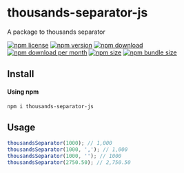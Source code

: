 # thousands-separator-js
A package to thousands separator

[![npm license](https://img.shields.io/npm/l/thousands-separator-js)](https://www.npmjs.com/package/thousands-separator-js)
[![npm version](https://img.shields.io/npm/v/thousands-separator-js)](https://www.npmjs.com/package/thousands-separator-js)
[![npm download](https://img.shields.io/npm/dt/thousands-separator-js)](https://www.npmjs.com/package/thousands-separator-js)
[![npm download per month](https://img.shields.io/npm/dm/thousands-separator-js)](https://www.npmjs.com/package/thousands-separator-js)
[![npm size](https://img.shields.io/npm/unpacked-size/thousands-separator-js)](https://www.npmjs.com/package/thousands-separator-js)
[![npm bundle size](https://img.shields.io/bundlephobia/min/thousands-separator-js)](https://www.npmjs.com/package/thousands-separator-js)

## Install
#### Using npm
```npm
npm i thousands-separator-js
```

## Usage
```javascript
thousandsSeparator(1000); // 1,000
thousandsSeparator(1000, ','); // 1,000
thousandsSeparator(1000, ''); // 1000
thousandsSeparator(2750.50); // 2,750.50
```
